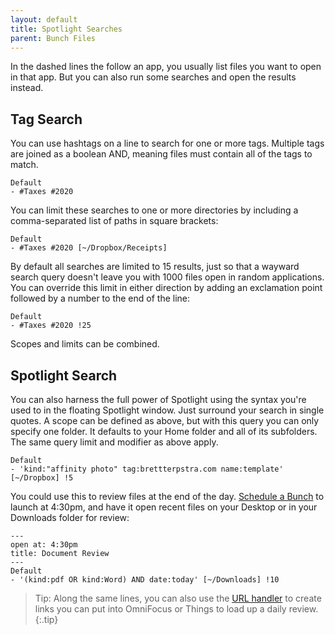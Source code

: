 ```yaml
---
layout: default
title: Spotlight Searches
parent: Bunch Files
---
```

In the dashed lines the follow an app, you usually list files you want to open in that app. But you can also run some searches and open the results instead.

## Tag Search

You can use hashtags on a line to search for one or more tags. Multiple tags are joined as a boolean AND, meaning files must contain all of the tags to match.

```
Default
- #Taxes #2020
```

You can limit these searches to one or more directories by including a comma-separated list of paths in square brackets:

```
Default
- #Taxes #2020 [~/Dropbox/Receipts]
```

By default all searches are limited to 15 results, just so that a wayward search query doesn't leave you with 1000 files open in random applications. You can override this limit in either direction by adding an exclamation point followed by a number to the end of the line:

```
Default
- #Taxes #2020 !25
```

Scopes and limits can be combined.

## Spotlight Search

You can also harness the full power of Spotlight using the syntax you're used to in the floating Spotlight window. Just surround your search in single quotes. A scope can be defined as above, but with this query you can only specify one folder. It defaults to your Home folder and all of its subfolders. The same query limit and modifier as above apply.

```
Default
- 'kind:"affinity photo" tag:brettterpstra.com name:template' [~/Dropbox] !5
```

You could use this to review files at the end of the day. [Schedule a Bunch](/bunch/docs/bunch-files/frontmatter) to launch at 4:30pm, and have it open recent files on your Desktop or in your Downloads folder for review:

```
---
open at: 4:30pm
title: Document Review
---
Default
- '(kind:pdf OR kind:Word) AND date:today' [~/Downloads] !10
```

> Tip: Along the same lines, you can also use the [URL handler](/bunch/docs/integration/url-handler) to create links you can put into OmniFocus or Things to load up a daily review.
{:.tip}

